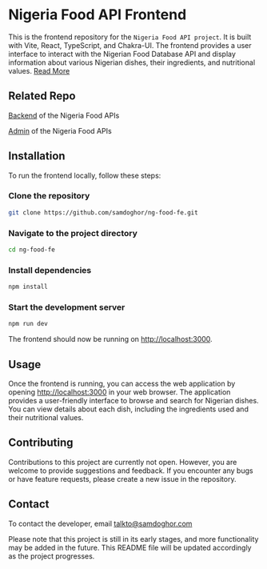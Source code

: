 # Nigeria Food API Frontend

This is the frontend repository for the `Nigeria Food API project`. It is built with Vite, React, TypeScript, and Chakra-UI. The frontend provides a user interface to interact with the Nigerian Food Database API and display information about various Nigerian dishes, their ingredients, and nutritional values. [Read More](ABOUT.md)

## Related Repo

[Backend](https://github.com/samdoghor/ng-food-api) of the Nigeria Food APIs

[Admin](https://github.com/samdoghor/ng-food-admin) of the Nigeria Food APIs

## Installation

To run the frontend locally, follow these steps:

### Clone the repository

```bash Copy code
git clone https://github.com/samdoghor/ng-food-fe.git
```

### Navigate to the project directory

```bash Copy code
cd ng-food-fe
```

### Install dependencies

```bash Copy code
npm install
```

### Start the development server

```bash Copy code
npm run dev
```

The frontend should now be running on <http://localhost:3000>.

## Usage

Once the frontend is running, you can access the web application by opening <http://localhost:3000> in your web browser. The application provides a user-friendly interface to browse and search for Nigerian dishes. You can view details about each dish, including the ingredients used and their nutritional values.

## Contributing

Contributions to this project are currently not open. However, you are welcome to provide suggestions and feedback. If you encounter any bugs or have feature requests, please create a new issue in the repository.

## Contact

To contact the developer, email [talkto@samdoghor.com](mailto:talkto@sadoghor.com)

Please note that this project is still in its early stages, and more functionality may be added in the future. This README file will be updated accordingly as the project progresses.
